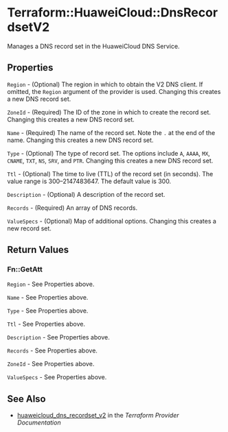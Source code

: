# Terraform::HuaweiCloud::DnsRecordsetV2

Manages a DNS record set in the HuaweiCloud DNS Service.

## Properties

`Region` - (Optional) The region in which to obtain the V2 DNS client.
If omitted, the `Region` argument of the provider is used.
Changing this creates a new DNS record set.

`ZoneId` - (Required) The ID of the zone in which to create the record set.
Changing this creates a new DNS  record set.

`Name` - (Required) The name of the record set. Note the `.` at the end of the name.
Changing this creates a new DNS record set.

`Type` - (Optional) The type of record set. The options include `A`, `AAAA`, `MX`,
`CNAME`, `TXT`, `NS`, `SRV`, and `PTR`. Changing this creates a new DNS record set.

`Ttl` - (Optional) The time to live (TTL) of the record set (in seconds). The value
range is 300–2147483647. The default value is 300.

`Description` - (Optional) A description of the record set.

`Records` - (Required) An array of DNS records.

`ValueSpecs` - (Optional) Map of additional options. Changing this creates a
new record set.


## Return Values

### Fn::GetAtt

`Region` - See Properties above.

`Name` - See Properties above.

`Type` - See Properties above.

`Ttl` - See Properties above.

`Description` - See Properties above.

`Records` - See Properties above.

`ZoneId` - See Properties above.

`ValueSpecs` - See Properties above.

## See Also

* [huaweicloud_dns_recordset_v2](https://www.terraform.io/docs/providers/huaweicloud/r/dns_recordset_v2.html) in the _Terraform Provider Documentation_
